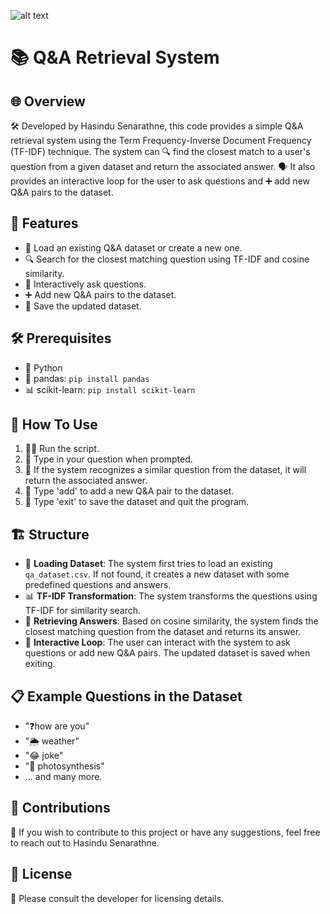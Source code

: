 
![alt text](https://drive.google.com/file/d/1jO7n-IVQXlnuHRELdX_ZsY1YNt5JhOhS/view?usp=sharing)
# 📚 Q&A Retrieval System

## 🌐 Overview

🛠 Developed by Hasindu Senarathne, this code provides a simple Q&A retrieval system using the Term Frequency-Inverse Document Frequency (TF-IDF) technique. The system can 🔍 find the closest match to a user's question from a given dataset and return the associated answer. 🗣️ It also provides an interactive loop for the user to ask questions and ➕ add new Q&A pairs to the dataset.

## 🌟 Features

- 📂 Load an existing Q&A dataset or create a new one.
- 🔍 Search for the closest matching question using TF-IDF and cosine similarity.
- 💬 Interactively ask questions.
- ➕ Add new Q&A pairs to the dataset.
- 💾 Save the updated dataset.

## 🛠 Prerequisites

- 🐍 Python
- 🐼 pandas: `pip install pandas`
- 📊 scikit-learn: `pip install scikit-learn`

## 🚀 How To Use

1. 🏃‍♂️ Run the script.
2. 📝 Type in your question when prompted.
3. 🤖 If the system recognizes a similar question from the dataset, it will return the associated answer.
4. 📌 Type 'add' to add a new Q&A pair to the dataset.
5. 🚪 Type 'exit' to save the dataset and quit the program.

## 🏗 Structure

- 📂 **Loading Dataset**: The system first tries to load an existing `qa_dataset.csv`. If not found, it creates a new dataset with some predefined questions and answers.
- 📊 **TF-IDF Transformation**: The system transforms the questions using TF-IDF for similarity search.
- 📢 **Retrieving Answers**: Based on cosine similarity, the system finds the closest matching question from the dataset and returns its answer.
- 💬 **Interactive Loop**: The user can interact with the system to ask questions or add new Q&A pairs. The updated dataset is saved when exiting.

## 📋 Example Questions in the Dataset

- "❓how are you"
- "🌦 weather"
- "😂 joke"
- "🌱 photosynthesis"
- ... and many more.

## 🤝 Contributions

📩 If you wish to contribute to this project or have any suggestions, feel free to reach out to Hasindu Senarathne.

## 📜 License

🔑 Please consult the developer for licensing details.
